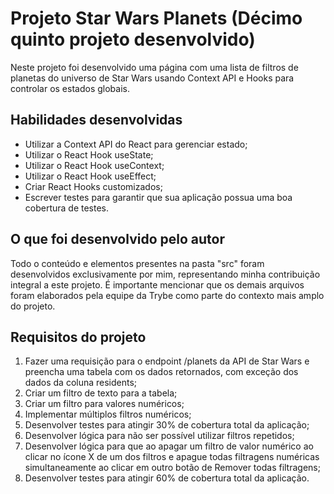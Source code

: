 # Projeto Star Wars Planets (Décimo quinto projeto desenvolvido)

Neste projeto foi desenvolvido uma página com uma lista de filtros de planetas do universo de Star Wars usando Context API e Hooks para controlar os estados globais.

## Habilidades desenvolvidas

- Utilizar a Context API do React para gerenciar estado;
- Utilizar o React Hook useState;
- Utilizar o React Hook useContext;
- Utilizar o React Hook useEffect;
- Criar React Hooks customizados;
- Escrever testes para garantir que sua aplicação possua uma boa cobertura de testes.

## O que foi desenvolvido pelo autor

Todo o conteúdo e elementos presentes na pasta "src" foram desenvolvidos exclusivamente por mim, representando minha contribuição integral a este projeto. É importante mencionar que os demais arquivos foram elaborados pela equipe da Trybe como parte do contexto mais amplo do projeto.

## Requisitos do projeto

1. Fazer uma requisição para o endpoint /planets da API de Star Wars e preencha uma tabela com os dados retornados, com exceção dos dados da coluna residents;
2. Criar um filtro de texto para a tabela;
3. Criar um filtro para valores numéricos;
4. Implementar múltiplos filtros numéricos;
5. Desenvolver testes para atingir 30% de cobertura total da aplicação;
6. Desenvolver lógica para não ser possível utilizar filtros repetidos;
7. Desenvolver lógica para que ao apagar um filtro de valor numérico ao clicar no ícone X de um dos filtros e apague todas filtragens numéricas simultaneamente ao clicar em outro botão de Remover todas filtragens;
8. Desenvolver testes para atingir 60% de cobertura total da aplicação.